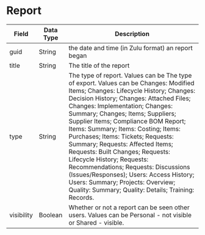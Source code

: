# Report

| Field<br> | Data Type<br> | Description<br> |
|  --- |  --- |  --- | 
| guid<br> | String<br> | the date and time \(in Zulu format\) an report began<br> |
| title<br> | String<br> | The title of the report<br> |
| type<br> | String<br> | The type of report. Values can be The type of export. Values can be Changes: Modified Items; Changes: Lifecycle History; Changes: Decision History; Changes: Attached Files; Changes: Implementation; Changes: Summary; Changes; Items; Suppliers; Supplier Items; Compliance BOM Report; Items: Summary; Items: Costing; Items: Purchases; Items: Tickets; Requests: Summary; Requests: Affected Items; Requests: Built Changes; Requests: Lifecycle History; Requests: Recommendations; Requests: Discussions \(Issues/Responses\); Users: Access History; Users: Summary; Projects: Overview; Quality: Summary; Quality: Details; Training: Records.<br> |
| visibility<br> | Boolean<br> | Whether or not a report can be seen other users. Values can be Personal \- not visible or Shared \- visible.<br> |

